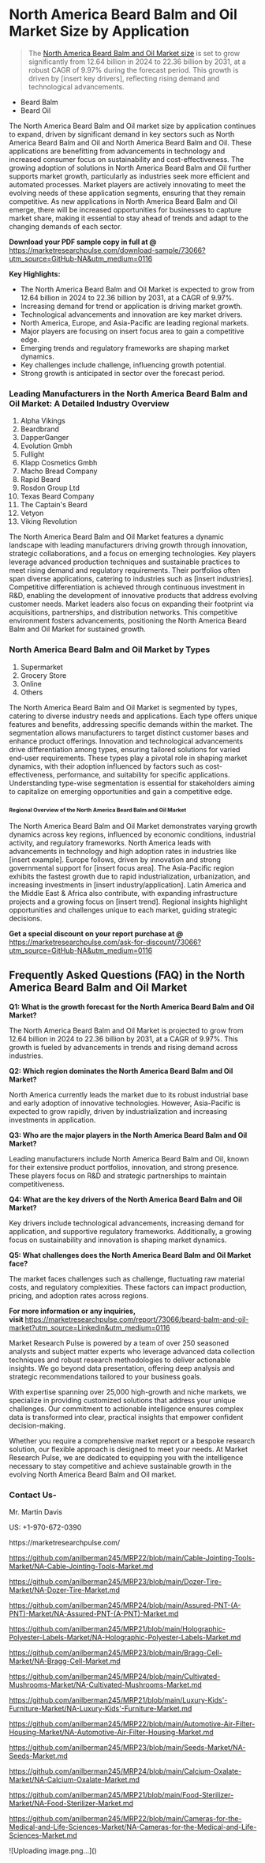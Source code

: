 <h1>North America Beard Balm and Oil Market&nbsp;Size by Application</h1><blockquote><p>The <a href="https://marketresearchpulse.com/download-sample/73066?utm_source=GitHub-NA&amp;utm_medium=0116">North America Beard Balm and Oil Market size</a> is set to grow significantly from 12.64 billion in 2024 to 22.36 billion by 2031, at a robust CAGR of 9.97% during the forecast period. This growth is driven by [insert key drivers], reflecting rising demand and technological advancements.</p></blockquote><ul><li>Beard Balm<li> Beard Oil</li></ul><p>The North America Beard Balm and Oil market size by application continues to expand, driven by significant demand in key sectors such as North America Beard Balm and Oil and North America Beard Balm and Oil. These applications are benefitting from advancements in technology and increased consumer focus on sustainability and cost-effectiveness. The growing adoption of solutions in North America Beard Balm and Oil further supports market growth, particularly as industries seek more efficient and automated processes. Market players are actively innovating to meet the evolving needs of these application segments, ensuring that they remain competitive. As new applications in North America Beard Balm and Oil emerge, there will be increased opportunities for businesses to capture market share, making it essential to stay ahead of trends and adapt to the changing demands of each sector.</p><p><strong>Download your PDF sample copy in full at @ </strong><a href="https://marketresearchpulse.com/download-sample/73066?utm_source=GitHub-NA&amp;utm_medium=0116">https://marketresearchpulse.com/download-sample/73066?utm_source=GitHub-NA&amp;utm_medium=0116</a></p><p><strong>Key Highlights: </strong></p><ul><li>The North America Beard Balm and Oil Market is expected to grow from 12.64 billion in 2024 to 22.36 billion by 2031, at a CAGR of 9.97%.</li><li>Increasing demand for trend or application is driving market growth.</li><li>Technological advancements and innovation are key market drivers.</li><li>North America, Europe, and Asia-Pacific are leading regional markets.</li><li>Major players are focusing on insert focus area to gain a competitive edge.</li><li>Emerging trends and regulatory frameworks are shaping market dynamics.</li><li>Key challenges include challenge, influencing growth potential.</li><li>Strong growth is anticipated in sector over the forecast period.</li></ul><h3>Leading Manufacturers in the North America Beard Balm and Oil Market: A Detailed Industry Overview</h3><ol><li>Alpha Vikings</li><li>Beardbrand</li><li>DapperGanger</li><li>Evolution Gmbh</li><li>Fullight</li><li>Klapp Cosmetics Gmbh</li><li>Macho Bread Company</li><li>Rapid Beard</li><li>Rosdon Group Ltd</li><li>Texas Beard Company</li><li>The Captain's Beard</li><li>Vetyon</li><li>Viking Revolution</li></ol><div class="flex max-w-full flex-col flex-grow"><div class="min-h-8 text-message flex w-full flex-col items-end gap-2 whitespace-normal break-words [.text-message+&amp;]:mt-5" dir="auto" data-message-author-role="assistant" data-message-id="fd8432e4-4910-450d-b182-61b7bfb0a01f" data-message-model-slug="gpt-4o"><div class="flex w-full flex-col gap-1 empty:hidden first:pt-[3px]"><div class="markdown prose w-full break-words dark:prose-invert light"><p>The North America Beard Balm and Oil Market features a dynamic landscape with leading manufacturers driving growth through innovation, strategic collaborations, and a focus on emerging technologies. Key players leverage advanced production techniques and sustainable practices to meet rising demand and regulatory requirements. Their portfolios often span diverse applications, catering to industries such as [insert industries]. Competitive differentiation is achieved through continuous investment in R&amp;D, enabling the development of innovative products that address evolving customer needs. Market leaders also focus on expanding their footprint via acquisitions, partnerships, and distribution networks. This competitive environment fosters advancements, positioning the North America Beard Balm and Oil Market for sustained growth.</p></div></div></div></div><h3>North America Beard Balm and Oil Market by Types</h3><ol><li>Supermarket<li> Grocery Store<li> Online<li> Others</li></ol><div class="flex max-w-full flex-col flex-grow"><div class="min-h-8 text-message flex w-full flex-col items-end gap-2 whitespace-normal break-words [.text-message+&amp;]:mt-5" dir="auto" data-message-author-role="assistant" data-message-id="084470be-0bb7-4664-bddf-5156b4f41249" data-message-model-slug="gpt-4o-mini"><div class="flex w-full flex-col gap-1 empty:hidden first:pt-[3px]"><div class="markdown prose w-full break-words dark:prose-invert light"><p>The North America Beard Balm and Oil Market is segmented by types, catering to diverse industry needs and applications. Each type offers unique features and benefits, addressing specific demands within the market. The segmentation allows manufacturers to target distinct customer bases and enhance product offerings. Innovation and technological advancements drive differentiation among types, ensuring tailored solutions for varied end-user requirements. These types play a pivotal role in shaping market dynamics, with their adoption influenced by factors such as cost-effectiveness, performance, and suitability for specific applications. Understanding type-wise segmentation is essential for stakeholders aiming to capitalize on emerging opportunities and gain a competitive edge.</p></div></div></div></div><h3><span style="font-size: 11px;">Regional Overview of the North America Beard Balm and Oil Market</span></h3><div class="flex max-w-full flex-col flex-grow"><div class="min-h-8 text-message flex w-full flex-col items-end gap-2 whitespace-normal break-words [.text-message+&amp;]:mt-5" dir="auto" data-message-author-role="assistant" data-message-id="e9038762-ce64-4e30-91c9-9bd413514231" data-message-model-slug="gpt-4o-mini"><div class="flex w-full flex-col gap-1 empty:hidden first:pt-[3px]"><div class="markdown prose w-full break-words dark:prose-invert light"><p>The North America Beard Balm and Oil Market demonstrates varying growth dynamics across key regions, influenced by economic conditions, industrial activity, and regulatory frameworks. North America leads with advancements in technology and high adoption rates in industries like [insert example]. Europe follows, driven by innovation and strong governmental support for [insert focus area]. The Asia-Pacific region exhibits the fastest growth due to rapid industrialization, urbanization, and increasing investments in [insert industry/application]. Latin America and the Middle East &amp; Africa also contribute, with expanding infrastructure projects and a growing focus on [insert trend]. Regional insights highlight opportunities and challenges unique to each market, guiding strategic decisions.</p></div></div></div></div><p><strong>Get a special discount on your report purchase at @ </strong><a href="https://marketresearchpulse.com/ask-for-discount/73066?utm_source=GitHub-NA&amp;utm_medium=0116">https://marketresearchpulse.com/ask-for-discount/73066?utm_source=GitHub-NA&amp;utm_medium=0116</a></p><h2>Frequently Asked Questions (FAQ) in the North America Beard Balm and Oil Market</h2><p><strong>Q1: What is the growth forecast for the North America Beard Balm and Oil Market?</strong></p><p>The North America Beard Balm and Oil Market is projected to grow from 12.64 billion in 2024 to 22.36 billion by 2031, at a CAGR of 9.97%. This growth is fueled by advancements in trends and rising demand across industries.</p><p><strong>Q2: Which region dominates the North America Beard Balm and Oil Market?</strong></p><p>North America currently leads the market due to its robust industrial base and early adoption of innovative technologies. However, Asia-Pacific is expected to grow rapidly, driven by industrialization and increasing investments in application.</p><p><strong>Q3: Who are the major players in the North America Beard Balm and Oil Market?</strong></p><p>Leading manufacturers include North America Beard Balm and Oil, known for their extensive product portfolios, innovation, and strong presence. These players focus on R&amp;D and strategic partnerships to maintain competitiveness.</p><p><strong>Q4: What are the key drivers of the North America Beard Balm and Oil Market?</strong></p><p>Key drivers include technological advancements, increasing demand for application, and supportive regulatory frameworks. Additionally, a growing focus on sustainability and innovation is shaping market dynamics.</p><p><strong>Q5: What challenges does the North America Beard Balm and Oil Market face?</strong></p><p>The market faces challenges such as challenge, fluctuating raw material costs, and regulatory complexities. These factors can impact production, pricing, and adoption rates across regions.</p><p><strong>For more information or any inquiries, visit&nbsp;</strong><a href="https://marketresearchpulse.com/report/73066/beard-balm-and-oil-market?utm_source=Linkedin&utm_medium=0116">https://marketresearchpulse.com/report/73066/beard-balm-and-oil-market?utm_source=Linkedin&utm_medium=0116</a></p><p>Market Research Pulse is powered by a team of over 250 seasoned analysts and subject matter experts who leverage advanced data collection techniques and robust research methodologies to deliver actionable insights. We go beyond data presentation, offering deep analysis and strategic recommendations tailored to your business goals.</p><p>With expertise spanning over 25,000 high-growth and niche markets, we specialize in providing customized solutions that address your unique challenges. Our commitment to actionable intelligence ensures complex data is transformed into clear, practical insights that empower confident decision-making.</p><p>Whether you require a comprehensive market report or a bespoke research solution, our flexible approach is designed to meet your needs. At Market Research Pulse, we are dedicated to equipping you with the intelligence necessary to stay competitive and achieve sustainable growth in the evolving North America Beard Balm and Oil market.</p><h3><strong>Contact Us-</strong></h3><p>Mr. Martin Davis</p><p>US: +1-970-672-0390</p><p>https://marketresearchpulse.com/</p><p><a href="https://github.com/anilberman245/MRP22/blob/main/Cable-Jointing-Tools-Market/NA-Cable-Jointing-Tools-Market.md">https://github.com/anilberman245/MRP22/blob/main/Cable-Jointing-Tools-Market/NA-Cable-Jointing-Tools-Market.md</a></p><p><a href="https://github.com/anilberman245/MRP23/blob/main/Dozer-Tire-Market/NA-Dozer-Tire-Market.md">https://github.com/anilberman245/MRP23/blob/main/Dozer-Tire-Market/NA-Dozer-Tire-Market.md</a></p><p><a href="https://github.com/anilberman245/MRP24/blob/main/Assured-PNT-(A-PNT)-Market/NA-Assured-PNT-(A-PNT)-Market.md">https://github.com/anilberman245/MRP24/blob/main/Assured-PNT-(A-PNT)-Market/NA-Assured-PNT-(A-PNT)-Market.md</a></p><p><a href="https://github.com/anilberman245/MRP21/blob/main/Holographic-Polyester-Labels-Market/NA-Holographic-Polyester-Labels-Market.md">https://github.com/anilberman245/MRP21/blob/main/Holographic-Polyester-Labels-Market/NA-Holographic-Polyester-Labels-Market.md</a></p><p><a href="https://github.com/anilberman245/MRP23/blob/main/Bragg-Cell-Market/NA-Bragg-Cell-Market.md">https://github.com/anilberman245/MRP23/blob/main/Bragg-Cell-Market/NA-Bragg-Cell-Market.md</a></p><p><a href="https://github.com/anilberman245/MRP24/blob/main/Cultivated-Mushrooms-Market/NA-Cultivated-Mushrooms-Market.md">https://github.com/anilberman245/MRP24/blob/main/Cultivated-Mushrooms-Market/NA-Cultivated-Mushrooms-Market.md</a></p><p><a href="https://github.com/anilberman245/MRP21/blob/main/Luxury-Kids'-Furniture-Market/NA-Luxury-Kids'-Furniture-Market.md">https://github.com/anilberman245/MRP21/blob/main/Luxury-Kids'-Furniture-Market/NA-Luxury-Kids'-Furniture-Market.md</a></p><p><a href="https://github.com/anilberman245/MRP22/blob/main/Automotive-Air-Filter-Housing-Market/NA-Automotive-Air-Filter-Housing-Market.md">https://github.com/anilberman245/MRP22/blob/main/Automotive-Air-Filter-Housing-Market/NA-Automotive-Air-Filter-Housing-Market.md</a></p><p><a href="https://github.com/anilberman245/MRP23/blob/main/Seeds-Market/NA-Seeds-Market.md">https://github.com/anilberman245/MRP23/blob/main/Seeds-Market/NA-Seeds-Market.md</a></p><p><a href="https://github.com/anilberman245/MRP24/blob/main/Calcium-Oxalate-Market/NA-Calcium-Oxalate-Market.md">https://github.com/anilberman245/MRP24/blob/main/Calcium-Oxalate-Market/NA-Calcium-Oxalate-Market.md</a></p><p><a href="https://github.com/anilberman245/MRP21/blob/main/Food-Sterilizer-Market/NA-Food-Sterilizer-Market.md">https://github.com/anilberman245/MRP21/blob/main/Food-Sterilizer-Market/NA-Food-Sterilizer-Market.md</a></p><p><a href="https://github.com/anilberman245/MRP22/blob/main/Cameras-for-the-Medical-and-Life-Sciences-Market/NA-Cameras-for-the-Medical-and-Life-Sciences-Market.md">https://github.com/anilberman245/MRP22/blob/main/Cameras-for-the-Medical-and-Life-Sciences-Market/NA-Cameras-for-the-Medical-and-Life-Sciences-Market.md</a></p>
![Uploading image.png…]()
